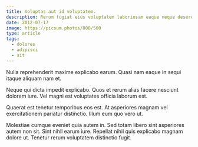 ```yaml
---
title: Voluptas aut id voluptatem.
description: Rerum fugiat eius voluptatem laboriosam eaque neque deserunt reiciendis. Reiciendis illum facere quia nemo. Voluptatem quisquam labore necessitatibus voluptates.
date: 2012-07-17
image: https://picsum.photos/800/500
type: article
tags:
  - dolores
  - adipisci
  - sit
---
```

Nulla reprehenderit maxime explicabo earum. Quasi nam eaque in sequi itaque aliquam nam et.

Neque qui dicta impedit explicabo. Quos et rerum alias facere nesciunt dolorem iure. Vel magni est voluptates officia laborum est.

Quaerat est tenetur temporibus eos est. At asperiores magnam vel exercitationem pariatur distinctio. Illum eum quo vero ut.

Molestiae cumque eveniet quia autem in. Sed totam libero sint asperiores autem non sit. Sint nihil earum iure. Repellat nihil quis explicabo magnam dolore ut. Tenetur rerum voluptatem distinctio fugit.